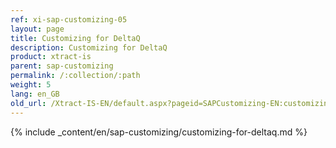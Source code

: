 ```yaml
---
ref: xi-sap-customizing-05
layout: page
title: Customizing for DeltaQ
description: Customizing for DeltaQ
product: xtract-is
parent: sap-customizing
permalink: /:collection/:path
weight: 5
lang: en_GB
old_url: /Xtract-IS-EN/default.aspx?pageid=SAPCustomizing-EN:customizing-for-deltaq
---
```

{% include _content/en/sap-customizing/customizing-for-deltaq.md  %}